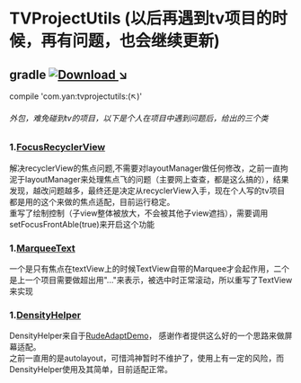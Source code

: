  # TVProjectUtils (以后再遇到tv项目的时候，再有问题，也会继续更新)
 
## gradle  [ ![Download](https://api.bintray.com/packages/yan157/maven/tvprojectutils/images/download.svg) ](https://bintray.com/yan157/maven/tvprojectutils/_latestVersion) ↘
compile 'com.yan:tvprojectutils:(↖)'
 ###### 外包，难免碰到tv的项目，以下是个人在项目中遇到问题后，给出的三个类
 ### 1.[FocusRecyclerView](tvprojectutils/src/main/java/com/yan/tvprojectutils/FocusRecyclerView.java)
 解决recyclerView的焦点问题,不需要对layoutManager做任何修改，之前一直拘泥于layoutManager来处理焦点飞的问题（主要网上查查，都是这么搞的），结果发现，越改问题越多，最终还是决定从recyclerView入手，现在个人写的tv项目都是用的这个来做的焦点适配，目前运行稳定。
 <br/>重写了绘制控制（子view整体被放大，不会被其他子view遮挡），需要调用setFocusFrontAble(true)来开启这个功能
 ### 1.[MarqueeText](tvprojectutils/src/main/java/com/yan/tvprojectutils/MarqueeText.java)
 一个是只有焦点在textView上的时候TextView自带的Marquee才会起作用，二个是上一个项目需要做超出用"..."来表示，被选中时正常滚动，所以重写了TextView来实现
 ### 1.[DensityHelper](tvprojectutils/src/main/java/com/yan/tvprojectutils/DensityHelper.java)
 DensityHelper来自于[RudeAdaptDemo](https://github.com/Firedamp/RudeAdaptDemo)， 感谢作者提供这么好的一个思路来做屏幕适配。
 <br/>
 之前一直用的是autolayout，可惜鸿神暂时不维护了，使用上有一定的风险，而DensityHelper使用及其简单，目前适配正常。
 